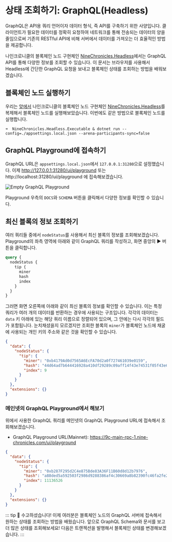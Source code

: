 # 상태 조회하기: GraphQL(Headless)

GraphQL은 API용 쿼리 언어이자 데이터 형식, 즉 API를 구축하기 위한 사양입니다. 클라이언트가 필요한 데이터를 정확히 요청하여 네트워크를 통해 전송되는 데이터의 양을 줄임으로써 기존의 RESTful API에 비해 서버에서 데이터를 가져오는 더 효율적인 방법을 제공합니다.

나인크로니클의 블록체인 노드 구현체인 [NineChronicles.Headless][nc-headless]에서는 GraphQL API를 통해 다양한 정보를 조회할 수 있습니다. 이 문서는 브라우저를 사용해서 Headless에 간단한 GraphQL 요청을 보내고 블록체인 상태를 조회하는 방법을 배워보겠습니다.

[nc-headless]: https://github.com/planetarium/NineChronicles.Headless

## 블록체인 노드 실행하기

우리는 [앞에서](../create-network/running-a-blockchain-node-with-dotnet-project) 나인크로니클의 블록체인 노드 구현체인 [NineChronicles.Headless][nc-headless]를 복제해서 블록체인 노드를 실행해보았습니다. 이번에도 같은 방법으로 블록체인 노드를 실행합니다.

```console
➜  NineChronicles.Headless.Executable & dotnet run --config=./appsettings.local.json --arena-participants-sync=false
```

## GraphQL Playground에 접속하기

GraphQL URL은 `appsettings.local.json`에서 `127.0.0.1:31280`으로 설정했습니다. 이제 http://127.0.0.1:31280/ui/playground 또는 http://localhost:31280/ui/playground 에 접속해보겠습니다.

![Empty GraphQL Playground](/graphql-playground-01.png)

Playground 우측의 `DOCS`와 `SCHEMA` 버튼을 클릭해서 다양한 정보를 확인할 수 있습니다.

## 최신 블록의 정보 조회하기

여러 쿼리들 중에서 `nodeStatus`를 사용해서 최신 블록의 정보를 조회해보겠습니다. Playground의 좌측 영역에 아래와 같이 GraphQL 쿼리를 작성하고, 화면 중앙의 :arrow_forward: 버튼을 클릭합니다.

```graphql
query {
  nodeStatus {
    tip {
      miner
      hash
      index
    }
  }
}
```

그러면 화면 오른쪽에 아래와 같이 최신 블록의 정보를 확인할 수 있습니다. 이는 특정 쿼리가 여러 개의 데이터를 반환하는 경우에 사용되는 구조입니다. 각각의 데이터는 `data` 키 아래에 있는 해당 쿼리 이름으로 정렬되어 있으며, 그 안에는 다시 각각의 필드가 포함됩니다.
눈치채셨을지 모르겠지만 조회한 블록의 `miner`가 블록체인 노드에 채굴에 사용되는 개인 키의 주소와 같은 것을 확인할 수 있습니다.

```json
{
  "data": {
    "nodeStatus": {
      "tip": {
        "miner": "0xb4179Ad0d7565A6EcFA70d2a0f727461039e0159",
        "hash": "44d64ad7b644416928a410df29289c09aff14f43e74531f05f43e61b423fec23",
        "index": 9
      }
    }
  },
  "extensions": {}
}
```

### 메인넷의 GraphQL Playground에서 해보기

위에서 사용한 GraphQL 쿼리를 메인넷의 GraphQL Playground URL에 접속해서 조회해보겠습니다.

- GraphQL Playground URL(Mainnet): https://9c-main-rpc-1.nine-chronicles.com/ui/playground

```json
{
  "data": {
    "nodeStatus": {
      "tip": {
        "miner": "0xb287F295d2C4e875Bde83A36F11B60d8d12b7976",
        "hash": "a88ded5a592503f2986d9288386af4c30669a8b82390fc46fa2fe29cb3b2fdc4",
        "index": 11136526
      }
    }
  },
  "extensions": {}
}
```

::: tip :tada:
수고하셨습니다! 이제 여러분은 블록체인 노드의 GraphQL 서버에 접속해서 원하는 상태를 조회하는 방법을 배웠습니다. 앞으로 GraphQL Schema와 문서를 보고 더 많은 상태를 조회해보세요!
다음은 트랜젝션을 발행해서 블록체인 상태를 변경해보겠습니다.
:::
